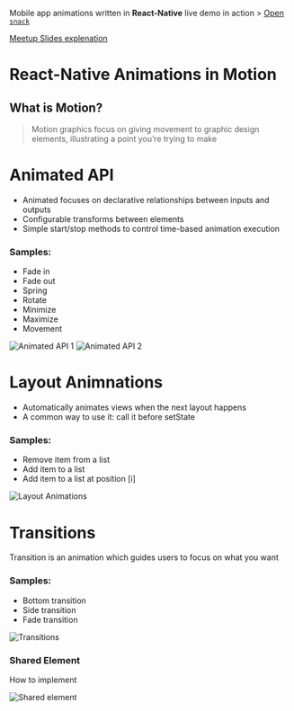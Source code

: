  Mobile app animations written in **React-Native** live demo in action > [Open `snack`](https://snack.expo.io/@innovaterz/motion)
 
[Meetup Slides explenation](https://docs.google.com/presentation/d/1Ne6xmzMd-qZ0JRObe5skSg9XQcF9wa-Fa03OZJTMDEI/present?usp=sharing)
 
# React-Native Animations in Motion
## What is Motion?
> Motion graphics focus on giving movement to graphic design elements, illustrating a point you’re trying to make


# Animated API
* Animated focuses on declarative relationships between inputs and outputs
* Configurable transforms between elements
* Simple start/stop methods to control time-based animation execution

### Samples:

- Fade in
- Fade out
- Spring
- Rotate
- Minimize
- Maximize
- Movement

![Animated API 1](demo/animated_api_1.gif)
![Animated API 2](demo/animated_api_2.gif)


# Layout Animnations
* Automatically animates views when the next layout happens
* A common way to use it: call it before  setState


### Samples:

- Remove item from a list
- Add item to a list
- Add item to a list at position [i]

![Layout Animations](demo/layout_animation.gif)


# Transitions
Transition is an animation which 
guides users to focus on what you want

### Samples:

- Bottom transition
- Side transition
- Fade transition


![Transitions](demo/transitions.gif)



### Shared Element
How to implement 

![Shared element](demo/shared_element.gif)
